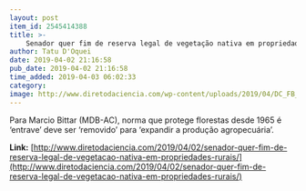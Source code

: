 ```yaml
---
layout: post
item_id: 2545414388
title: >-
    Senador quer fim de reserva legal de vegetação nativa em propriedades rurais
author: Tatu D'Oquei
date: 2019-04-02 21:16:58
pub_date: 2019-04-02 21:16:58
time_added: 2019-04-03 06:02:33
category: 
image: http://www.diretodaciencia.com/wp-content/uploads/2019/04/DC_FB_og.jpg
---
```


Para Marcio Bittar (MDB-AC), norma que protege florestas desde 1965 é ‘entrave’ deve ser ‘removido’ para ‘expandir a produção agropecuária’.

**Link:** [http://www.diretodaciencia.com/2019/04/02/senador-quer-fim-de-reserva-legal-de-vegetacao-nativa-em-propriedades-rurais/](http://www.diretodaciencia.com/2019/04/02/senador-quer-fim-de-reserva-legal-de-vegetacao-nativa-em-propriedades-rurais/)

